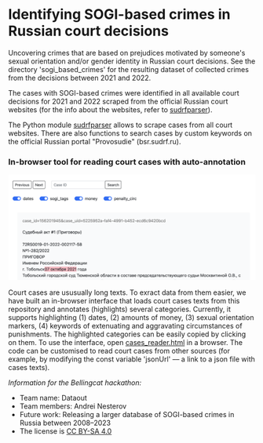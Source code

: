 # Identifying SOGI-based crimes in  Russian court decisions
Uncovering crimes that are based on prejudices motivated by someone's sexual orientation and/or gender identity in Russian court decisions.
See the directory 'sogi_based_crimes' for the resulting dataset of collected crimes from the decisions between 2021 and 2022.

The cases with SOGI-based crimes were identified in all available court decisions for 2021 and 2022 scraped from the official Russian court websites (for the info about the websites, refer to [sudrfparser](https://github.com/dataout-org/sudrfparser/tree/main/courts_info)).

The Python module [sudrfparser](https://github.com/dataout-org/sudrfparser) allows to scrape cases from all court websites. There are also functions to search cases by custom keywords on the official Russian portal "Provosudie" (bsr.sudrf.ru).

### In-browser tool for reading court cases with auto-annotation
![Screenshot of an interface that allows to read, navigate, and process long court cases easier by highligting important categories in text](cases_reader_screenshot.png)

Court cases are ususually long texts. To exract data from them easier, we have built an in-browser interface that loads court cases texts from this repository and annotates (highlights) several categories. Currently, it supports highlighting (1) dates, (2) amounts of money, (3) sexual orientation markers, (4) keywords of extenuating and aggravating circumstances of punishments. The highlighted categories can be easily copied by clicking on them.
To use the interface, open [cases_reader.html](cases_reader.html) in a browser. The code can be customised to read court cases from other sources (for example, by modifying the const variable 'jsonUrl' –– a link to a json file with cases texts).


_Information for the Bellingcat hackathon:_

- Team name: Dataout
- Team members: Andrei Nesterov
- Future work: Releasing a larger database of SOGI-based crimes in Russia between 2008–2023
- The license is [CC BY-SA 4.0](https://creativecommons.org/licenses/by-sa/4.0/)
